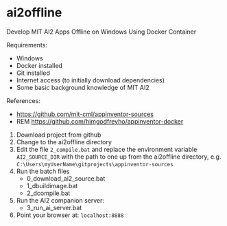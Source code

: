 # ai2offline
Develop MIT AI2 Apps Offline on Windows Using Docker Container

Requirements:
- Windows
- Docker installed
- Git installed
- Internet access (to initially download dependencies)
- Some basic background knowledge of MIT AI2

References:
- https://github.com/mit-cml/appinventor-sources
- REM https://github.com/himgodfreyho/appinventor-docker

1.  Download project from github
2.  Change to the ai2offline directory
3.  Edit the file `2_compile.bat` and replace the environment variable `AI2_SOURCE_DIR` with the path to one up from the ai2offline directory, e.g. `C:\Users\myUserName\gitprojects\appinventor-sources`
4.  Run the batch files
    * 0_download_ai2_source.bat
    * 1_dbuildimage.bat
    * 2_dcompile.bat
5. Run the AI2 companion server:
    * 3_run_ai_server.bat
6. Point your browser at: `localhost:8888`


